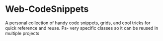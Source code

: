 # Web-CodeSnippets
A personal collection of handy code snippets, grids, and cool tricks for quick reference and reuse.
Ps- very specific classes so it can be reused in multiple projects
